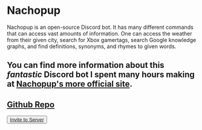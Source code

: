 # Nachopup

Nachopup is an open-source Discord bot. It has many different commands that can access vast amounts of information. One can access the weather from their given city, search for Xbox gamertags, search Google knowledge graphs, and find definitions, synonyms, and rhymes to given words.

## You can find more information about this *fantastic* Discord bot I spent many hours making at [Nachopup's more official site](https://nachopup.locuroid.com).

## [Github Repo](https://github.com/locuroid/nachopup)

<button><a href="https://cutt.ly/nachopup" title="_blank">Invite to Server</a></button>

